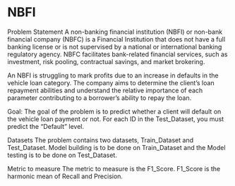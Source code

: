 # NBFI
Problem Statement
A non-banking financial institution (NBFI) or non-bank financial company (NBFC) is a Financial Institution that does not have a full banking license or is not supervised by a national or international banking regulatory agency. NBFC facilitates bank-related financial services, such as investment, risk pooling, contractual savings, and market brokering.

An NBFI is struggling to mark profits due to an increase in defaults in the vehicle loan category. The company aims to determine the client’s loan repayment abilities and understand the relative importance of each parameter contributing to a borrower’s ability to repay the loan.

Goal: The goal of the problem is to predict whether a client will default on the vehicle loan payment or not. For each ID in the Test_Dataset, you must predict the “Default” level.

Datasets The problem contains two datasets, Train_Dataset and Test_Dataset. Model building is to be done on Train_Dataset and the Model testing is to be done on Test_Dataset. 

Metric to measure The metric to measure is the F1_Score. F1_Score is the harmonic mean of Recall and Precision. 
